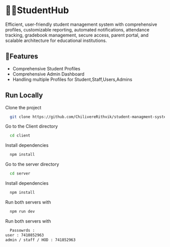 
# 👨‍🎓StudentHub

Efficient, user-friendly student management system with comprehensive profiles, customizable reporting, automated notifications, attendance tracking, gradebook management, secure access, parent portal, and scalable architecture for educational institutions.


## 🚀Features

- Comprehensive Student Profiles
- Comprehensive Admin Dashboard
- Handling multiple Profiles for Student,Staff,Users,Admins



## Run Locally

Clone the project

```bash
  git clone https://github.com/ChilivereRithvik/student-managment-system.git
```

Go to the Client directory

```bash
  cd client
```

Install dependencies

```bash
  npm install
```

Go to the server directory

```bash
  cd server
```
Install dependencies

```bash
  npm install
```

Run both servers with 
```bash
  npm run dev
```

Run both servers with 
```bash
  Passowrds :
user : 7410852963
admin / staff / HOD : 741852963
```


